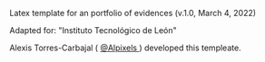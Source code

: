 Latex template for an portfolio of evidences (v.1.0, March 4, 2022)

Adapted for: "Instituto Tecnológico de León"


Alexis Torres-Carbajal ( [ @Alpixels ](https://twitter.com/Alpixels) ) developed this templeate.
